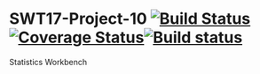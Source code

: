 # SWT17-Project-10 [![Build Status](https://travis-ci.org/HPI-SWA-Teaching/SWT17-Project-10.svg?branch=master)](https://travis-ci.org/HPI-SWA-Teaching/SWT17-Project-10)[![Coverage Status](https://coveralls.io/repos/github/HPI-SWA-Teaching/SWT17-Project-10/badge.svg?branch=master)](https://coveralls.io/github/HPI-SWA-Teaching/SWT17-Project-10?branch=master)[![Build status](https://ci.appveyor.com/api/projects/status/60wbr9vr6yfhot3a?svg=true)](https://ci.appveyor.com/project/Baschdl/swt17-project-10)
Statistics Workbench
